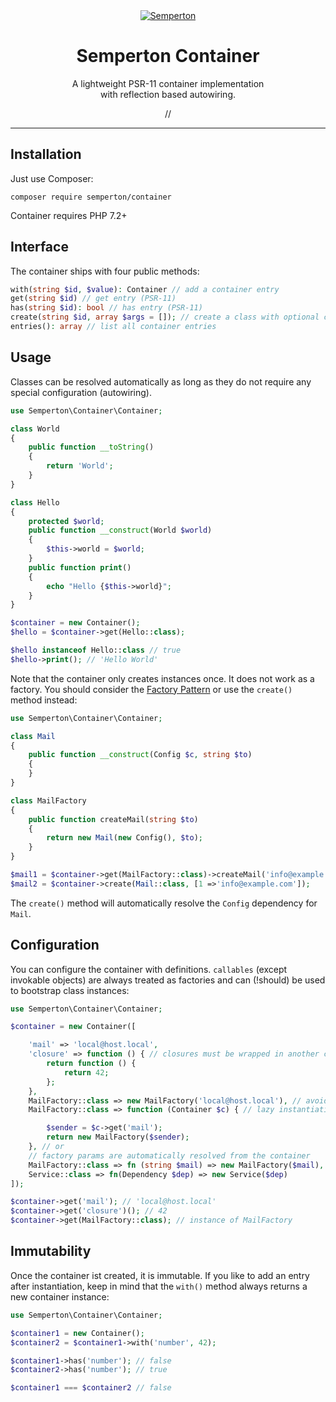 <div align="center">
<a href="https://github.com/semperton">
<img src="https://avatars0.githubusercontent.com/u/76976189?s=140" alt="Semperton">
</a>
<h1>Semperton Container</h1>
<p>A lightweight PSR-11 container implementation<br>with reflection based autowiring.</p>
//
</div>
<hr>

## Installation

Just use Composer:

```
composer require semperton/container
```
Container requires PHP 7.2+

## Interface

The container ships with four public methods:

```php
with(string $id, $value): Container // add a container entry
get(string $id) // get entry (PSR-11)
has(string $id): bool // has entry (PSR-11)
create(string $id, array $args = []); // create a class with optional constructor substitution args
entries(): array // list all container entries
```

## Usage

Classes can be resolved automatically as long as they do not require any special configuration (autowiring).

```php
use Semperton\Container\Container;

class World
{
	public function __toString()
	{
		return 'World';
	}
}

class Hello
{
	protected $world;
	public function __construct(World $world)
	{
		$this->world = $world;
	}
	public function print()
	{
		echo "Hello {$this->world}";
	}
}

$container = new Container();
$hello = $container->get(Hello::class);

$hello instanceof Hello::class // true
$hello->print(); // 'Hello World'
```

Note that the container only creates instances once. It does not work as a factory.
You should consider the [Factory Pattern](https://designpatternsphp.readthedocs.io/en/latest/Creational/SimpleFactory/README.html) or use the ```create()``` method instead:

```php
use Semperton\Container\Container;

class Mail
{
	public function __construct(Config $c, string $to)
	{
	}
}

class MailFactory
{
	public function createMail(string $to)
	{
		return new Mail(new Config(), $to);
	}
}

$mail1 = $container->get(MailFactory::class)->createMail('info@example.com');
$mail2 = $container->create(Mail::class, [1 =>'info@example.com']);

```
The ```create()``` method will automatically resolve the ```Config``` dependency for ```Mail```.

## Configuration

You can configure the container with definitions. ```callables``` (except invokable objects) are always treated as factories and can (!should) be used to bootstrap class instances:

```php
use Semperton\Container\Container;

$container = new Container([

	'mail' => 'local@host.local',
	'closure' => function () { // closures must be wrapped in another closure
		return function () {
			return 42;
		};
	},
	MailFactory::class => new MailFactory('local@host.local'), // avoid this, instead do
	MailFactory::class => function (Container $c) { // lazy instantiation with a factory

		$sender = $c->get('mail');
		return new MailFactory($sender);
	}, // or
	// factory params are automatically resolved from the container
	MailFactory::class => fn (string $mail) => new MailFactory($mail),
	Service::class => fn(Dependency $dep) => new Service($dep)
]);

$container->get('mail'); // 'local@host.local'
$container->get('closure')(); // 42
$container->get(MailFactory::class); // instance of MailFactory
```

## Immutability

Once the container ist created, it is immutable. If you like to add an entry after instantiation, keep in mind that the ```with()``` method always returns a new container instance:

```php
use Semperton\Container\Container;

$container1 = new Container();
$container2 = $container1->with('number', 42);

$container1->has('number'); // false
$container2->has('number'); // true

$container1 === $container2 // false
```
